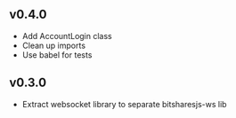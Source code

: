 ## v0.4.0
- Add AccountLogin class
- Clean up imports
- Use babel for tests
## v0.3.0
- Extract websocket library to separate bitsharesjs-ws lib
